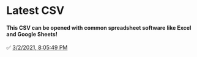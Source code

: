 # Latest CSV
#### This CSV can be opened with common spreadsheet software like Excel and Google Sheets!
✅ [3/2/2021, 8:05:49 PM](https://storage.googleapis.com/ptdp-staging.appspot.com/exports/canonical_facilities_1614733546191.csv)
